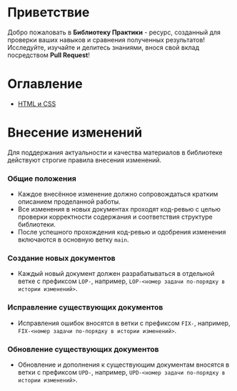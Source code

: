 # Приветствие

Добро пожаловать в **Библиотеку Практики** - ресурс, созданный для проверки ваших навыков и сравнения полученных результатов! Исследуйте, изучайте и делитесь знаниями, внося свой вклад посредством **Pull Request**!

# Оглавление

- [HTML и CSS](./html-and-css.md)

# Внесение изменений

Для поддержания актуальности и качества материалов в библиотеке действуют строгие правила внесения изменений.

### Общие положения

- Каждое внесённое изменение должно сопровождаться кратким описанием проделанной работы.
- Все изменения в новых документах проходят код-ревью с целью проверки корректности содержания и соответствия структуре библиотеки.
- После успешного прохождения код-ревью и одобрения изменения включаются в основную ветку `main`.

### Создание новых документов

- Каждый новый документ должен разрабатываться в отдельной ветке с префиксом `LOP-`, например, `LOP-<номер задачи по-порядку в истории изменений>`.

### Исправление существующих документов

- Исправления ошибок вносятся в ветки с префиксом `FIX-`, например, `FIX-<номер задачи по-порядку в истории изменений>`.

### Обновление существующих документов

- Обновление и дополнения к существующим документам вносятся в ветки с префиксом `UPD-`, например, `UPD-<номер задачи по-порядку в истории изменений>`.
